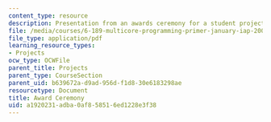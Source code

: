 ```yaml
---
content_type: resource
description: Presentation from an awards ceremony for a student project competition.
file: /media/courses/6-189-multicore-programming-primer-january-iap-2007/a1920231adba0af858516ed1228e3f38_6189awards.pdf
file_type: application/pdf
learning_resource_types:
- Projects
ocw_type: OCWFile
parent_title: Projects
parent_type: CourseSection
parent_uid: b639672a-d9ad-956d-f1d8-30e6183298ae
resourcetype: Document
title: Award Ceremony
uid: a1920231-adba-0af8-5851-6ed1228e3f38
---
```

